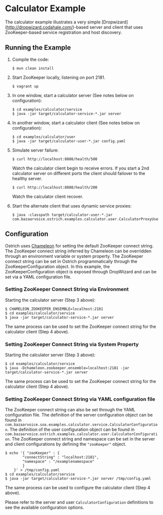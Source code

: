Calculator Example
==================
The calculator example illustrates a very simple [Dropwizard] (http://dropwizard.codahale.com/)-based server and client
that uses ZooKeeper-based service registration and host discovery.


Running the Example
--------------------

1.  Compile the code:

        $ mvn clean install

2.  Start ZooKeeper locally, listening on port 2181.

        $ vagrant up

3.  In one window, start a calculator server (See notes below on configuration):

        $ cd examples/calculator/service
        $ java -jar target/calculator-service-*.jar server

4.  In another window, start a calculator client (See notes below on configuration):

        $ cd examples/calculator/user
        $ java -jar target/calculator-user-*.jar config.yaml

5.  Simulate server failure:

        $ curl http://localhost:8080/health/500

    Watch the calculator client begin to receive errors.  If you start a 2nd calculator server on different ports
    the client should failover to the healthy server.

        $ curl http://localhost:8080/health/200

    Watch the calculator client recover.

6.  Start the alternate client that uses dynamic service proxies:

        $ java -classpath target/calculator-user-*.jar com.bazaarvoice.ostrich.examples.calculator.user.CalculatorProxyUser

Configuration
-------------
Ostrich uses [Chameleon](https://github.com/bazaarvoice/chameleon) for setting the default ZooKeeper connect string.
The ZooKeeper connect string inferred by Chameleon can be overridden through an environment variable or
system property. The ZooKeeper connect string can be set in Ostrich programmatically through the ZooKeeperConfiguration
object. In this example, the ZooKeeperConfiguration object is exposed through DropWizard and can be set via a YAML
configuration file.

### Setting ZooKeeper Connect String via Environment
Starting the calculator server (Step 3 above):

	$ CHAMELEON_ZOOKEEPER_ENSEMBLE=localhost:2181
	$ cd examples/calculator/service
	$ java -jar target/calculator-service-*.jar server
	
The same process can be used to set the ZooKeeper connect string for the calculator client (Step 4 above).

### Setting ZooKeeper Connect String via System Property
Starting the calculator server (Step 3 above):

	$ cd examples/calculator/service
	$ java -Dchameleon.zookeeper.ensemble=localhost:2181 -jar target/calculator-service-*.jar server
	
The same process can be used to set the ZooKeeper connect string for the calculator client (Step 4 above).

### Setting ZooKeeper Connect String via YAML configuration file
The ZooKeeper connect string can also be set through the YAML configuration file. The definition of the server
configuration object can be found in `com.bazaarvoice.soa.examples.calculator.service.CalculatorConfiguration`. The
definition of the user configuration object can be found in
`com.bazaarvoice.ostrich.examples.calculator.user.CalculatorConfiguration`. The ZooKeeper connect string and namespace can
be set in the server and client configurations by defining the `"zooKeeper"` object.

    $ echo '{ "zooKeeper" : {
            "connectString" : "localhost:2181",
            "namespace" : "/examplenamespace"
            }
        }' > /tmp/config.yaml
    $ cd examples/calculator/service
    $ java -jar target/calculator-service-*.jar server /tmp/config.yaml

The same process can be used to configure the calculator client (Step 4 above).

Please refer to the server and user `CalculatorConfiguration` definitions to see the available configuration options.
